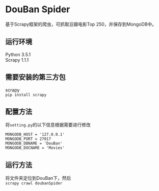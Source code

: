 # DouBan Spider
基于Scrapy框架的爬虫，可抓取豆瓣电影Top 250，并保存到MongoDB中。  
## 运行环境
Python 3.5.1  
Scrapy 1.1.1
## 需要安装的第三方包
scrapy  
`pip install scrapy`
## 配置方法
将`setting.py`的以下信息根据需要进行修改   
```
MONGODB_HOST = '127.0.0.1'
MONGODB_PORT = 27017
MONGODB_DBNAME = 'DouBan'
MONGODB_DOCNAME = 'Movies'
```
## 运行方法 
将文件夹定位到DouBan下，然后   
`scrapy crawl doubanSpider`

